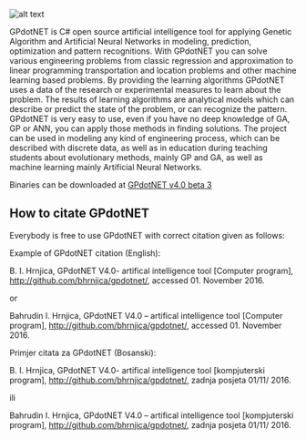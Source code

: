 ![alt text][logo]

[logo]: https://github.com/bhrnjica/gpdotnet/blob/master/GPdotNET/GPdotNET.App/Resources/gpLogo_350x134pix.png "GPdotNET v4.0"

GPdotNET is C# open source artificial intelligence tool for applying Genetic Algorithm and Artificial Neural Networks in modeling, prediction, optimization and pattern recognitions. With GPdotNET you can solve various engineering problems from classic regression and approximation to linear programming transportation and location problems and other machine learning based problems. By providing the learning algorithms GPdotNET uses a data of the research or experimental measures to learn about the problem. The results of learning algorithms are analytical models which can describe or predict the state of the problem, or can recognize the pattern. GPdotNET is very easy to use, even if you have no deep knowledge of GA, GP or ANN, you can apply those methods in finding solutions. The project can be used in modeling any kind of engineering process, which can be described with discrete data, as well as in education during teaching students about evolutionary methods, mainly GP and GA, as well as machine learning mainly Artificial Neural Networks.

Binaries can be downloaded  at [GPdotNET v4.0 beta 3 ](https://gpdotnet.codeplex.com/releases/view/629475)

How to citate GPdotNET
------------------------------------------
Everybody is free to use GPdotNET with correct citation given as follows:

Example of GPdotNET citation (English):

B. I. Hrnjica, GPdotNET  V4.0- artifical intelligence tool  [Computer program],  http://github.com/bhrnjica/gpdotnet/,  accessed 01. November 2016.

or

Bahrudin I. Hrnjica, GPdotNET V4.0 – artifical intelligence tool [Computer program], http://github.com/bhrnjica/gpdotnet/, accessed 01. November 2016.

 

Primjer citata za GPdotNET (Bosanski):

B. I. Hrnjica, GPdotNET  V4.0- artifical intelligence tool  [kompjuterski program],  http://github.com/bhrnjica/gpdotnet/,  zadnja posjeta  01/11/ 2016.

ili

Bahrudin I. Hrnjica, GPdotNET V4.0 – artifical intelligence tool [kompjuterski program], http://github.com/bhrnjica/gpdotnet/, zadnja posjeta 01/11/ 2016.
